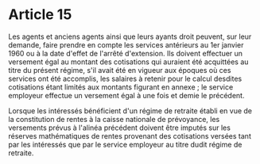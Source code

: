 # Article 15

Les agents et anciens agents ainsi que leurs ayants droit peuvent, sur leur demande, faire prendre en compte les services antérieurs au 1er janvier 1960 ou à la date d'effet de l'arrêté d'extension. Ils doivent effectuer un versement égal au montant des cotisations qui auraient été acquittées au titre du présent régime, s'il avait été en vigueur aux époques où ces services ont été accomplis, les salaires à retenir pour le calcul desdites cotisations étant limités aux montants figurant en annexe ; le service employeur effectue un versement égal à une fois et demie le précédent.

Lorsque les intéressés bénéficient d'un régime de retraite établi en vue de la constitution de rentes à la caisse nationale de prévoyance, les versements prévus à l'alinéa précédent doivent être imputés sur les réserves mathématiques de rentes provenant des cotisations versées tant par les intéressés que par le service employeur au titre dudit régime de retraite.
